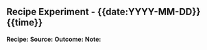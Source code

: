 ## Recipe Experiment - {{date:YYYY-MM-DD}} {{time}}

**Recipe:** 
**Source:** 
**Outcome:** 
**Note:** 